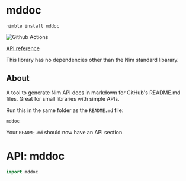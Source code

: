 # mddoc

`nimble install mddoc`

![Github Actions](https://github.com/treeform/mddoc/workflows/Github%20Actions/badge.svg)

[API reference](https://nimdocs.com/treeform/mddoc)

This library has no dependencies other than the Nim standard libarary.

## About

A tool to generate Nim API docs in markdown for GitHub's README.md files. Great for small libraries with simple APIs.

Run this in the same folder as the `README.md` file:
```sh
mddoc
```

Your `README.md` should now have an API section.

# API: mddoc

```nim
import mddoc
```
